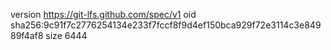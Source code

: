 version https://git-lfs.github.com/spec/v1
oid sha256:9c91f7c2776254134e233f7fccf8f9d4ef150bca929f72e3114c3e84989f4af8
size 6444
